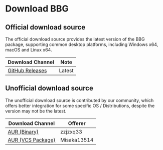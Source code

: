# Download BBG

## Official download source

The official download source provides the latest version of the BBG package, supporting common desktop platforms, including Windows x64, macOS and Linux x64.

| Download Channel | Note |
| --- | --- |
| [GitHub Releases](https://github.com/bbg-contributors/bbg/releases) | Latest |

## Unofficial download source

The unofficial download source is contributed by our community, which offers better integration for some specific OS / Distributions, despite the version may not be the latest.

| Download Channel | Offerer |
| --- | --- |
| [AUR (Binary)](https://aur.archlinux.org/packages/bbg/) | zzjzxq33 |
| [AUR (VCS Package)](https://aur.archlinux.org/packages/bbg-git/) | Misaka13514 |
